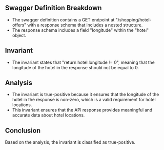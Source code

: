 ## Swagger Definition Breakdown
- The swagger definition contains a GET endpoint at "/shopping/hotel-offers" with a response schema that includes a nested structure.
- The response schema includes a field "longitude" within the "hotel" object.

## Invariant
- The invariant states that "return.hotel.longitude != 0", meaning that the longitude of the hotel in the response should not be equal to 0.

## Analysis
- The invariant is true-positive because it ensures that the longitude of the hotel in the response is non-zero, which is a valid requirement for hotel locations.
- This invariant ensures that the API response provides meaningful and accurate data about hotel locations.

## Conclusion
Based on the analysis, the invariant is classified as true-positive.

